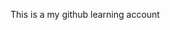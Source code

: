 This is a my github learning account

<!---
emillyhyatt/emillyhyatt is a ✨ special ✨ repository because its `README.md` (this file) appears on your GitHub profile.
You can click the Preview link to take a look at your changes.
--->
